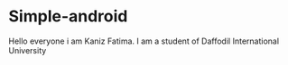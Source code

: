 # Simple-android                                                                                                                            



Hello everyone i am Kaniz Fatima. I am a student of Daffodil International University
